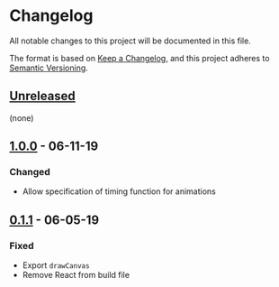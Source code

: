 # Changelog

All notable changes to this project will be documented in this file.

The format is based on [Keep a Changelog](https://keepachangelog.com/en/1.0.0/),
and this project adheres to [Semantic Versioning](https://semver.org/spec/v2.0.0.html).

## [Unreleased]

(none)

## [1.0.0] - 06-11-19

### Changed

- Allow specification of timing function for animations

## [0.1.1] - 06-05-19

### Fixed

- Export `drawCanvas`
- Remove React from build file

[unreleased]: https://github.com/generative-music/visualizer/compare/v1.0.0...HEAD
[1.0.0]: https://github.com/generative-music/visualizer/compare/v0.1.1...v1.0.0
[0.1.1]: https://github.com/generative-music/visualizer/compare/v0.1.0...v0.1.1
